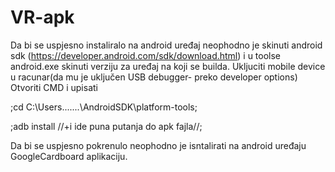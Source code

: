 # VR-apk
Da bi se uspjesno instaliralo na android uređaj neophodno je skinuti android sdk (https://developer.android.com/sdk/download.html) i  u toolse android.exe skinuti verziju za uređaj na koji se builda. 
Ukljuciti mobile device u racunar(da mu je uključen USB debugger- preko developer options)  
Otvoriti CMD i upisati 

 ;cd  C:\Users\....\...\AndroidSDK\platform-tools;
 
;adb install //+i ide puna putanja do apk fajla//;

Da bi se uspjesno pokrenulo neophodno je isntalirati na android uređaju GoogleCardboard aplikaciju. 

